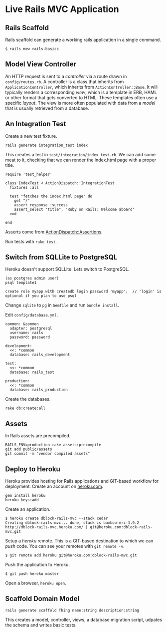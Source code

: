 Live Rails MVC Application
==========================

Rails Scaffold
--------------

Rails scaffold can generate a working rails application in a single command.

    $ rails new rails-basics

Model View Controller
---------------------

An HTTP request is sent to a *controller* via a route drawn in `config/routes.rb`. A controller is a class that inherits 
from `ApplicationController`, which inherits from `ActionController::Base`. It will typically renders a corresponding *view*,
which is a template in ERB, HAML or other format that gets converted to HTML. These templates often use a specific *layout*.
The view is more often populated with data from a *model* that is usually retrieved from a database. 

An Integration Test
-------------------

Create a new test fixture.

    rails generate integration_test index

This creates a test in `test/integration/index_test.rb`. We can add some meat to it, checking that we can render the index.html page with a proper title.

    require 'test_helper'

    class IndexTest < ActionDispatch::IntegrationTest
      fixtures :all

      test "fetches the index.html page" do
        get "/"
        assert_response :success
        assert_select "title", "Ruby on Rails: Welcome aboard"
      end

    end

Asserts come from [ActionDispatch::Assertions](http://apidock.com/rails/ActionDispatch/Assertions).

Run tests with `rake test`.

Switch from SQLLite to PostgreSQL
---------------------------------

Heroku doesn't support SQLLite. Lets switch to PostgreSQL.

    (as postgres admin user)
    psql template1  

    create role myapp with createdb login password 'myapp';  // 'login' is optional if you plan to use psql

Change `sqlite` to `pg` in `Gemfile` and run `bundle install`.

Edit `config/database.yml`.

    common: &common
      adapter: postgresql
      username: rails
      password: password

    development:
      <<: *common
      database: rails_development

    test:
      <<: *common
      database: rails_test

    production:
      <<: *common
      database: rails_production

Create the databases.

    rake db:create:all

Assets
------

In Rails assets are precompiled.

    RAILS_ENV=production rake assets:precompile
    git add public/assets
    git commit -m "vendor compiled assets"

Deploy to Heroku
----------------

Heroku provides hosting for Rails applications and GIT-based workflow for deployment. Create an account on [heroku.com](http://www.heroku.com/).

    gem install heroku
    heroku keys:add

Create an application.

    $ heroku create dblock-rails-mvc --stack cedar
    Creating dblock-rails-mvc... done, stack is bamboo-mri-1.9.2
    http://dblock-rails-mvc.heroku.com/ | git@heroku.com:dblock-rails-mvc.git

Setup a *heroku* remote. This is a GIT-based destination to which we can *push* code. You can see your remotes with `git remote -v`.

    $ git remote add heroku git@heroku.com:dblock-rails-mvc.git

Push the application to Heroku.

    $ git push heroku master

Open a browser, `heroku open`.

Scaffold Domain Model
---------------------

    rails generate scaffold Thing name:string description:string
    
This creates a model, controller, views, a database migration script, udpates the schema and writes basic tests.

